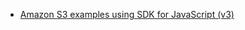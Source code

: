 - [Amazon S3 examples using SDK for JavaScript (v3)](https://docs.aws.amazon.com/sdk-for-javascript/v3/developer-guide/javascript_s3_code_examples.html)
